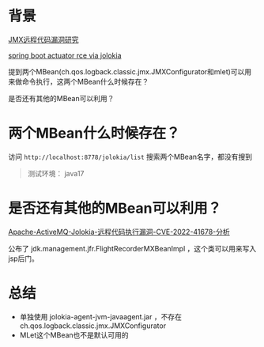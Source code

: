 # 背景
[JMX远程代码漏洞研究](https://www.freebuf.com/vuls/231132.html)

[spring boot actuator rce via jolokia](!https://xz.aliyun.com/t/4258)

提到两个MBean(ch.qos.logback.classic.jmx.JMXConfigurator和mlet)可以用来做命令执行，这两个MBean什么时候存在？

是否还有其他的MBean可以利用？

# 两个MBean什么时候存在？

访问 `http://localhost:8778/jolokia/list` 搜索两个MBean名字，都没有搜到

> 测试环境： java17

# 是否还有其他的MBean可以利用？
[Apache-ActiveMQ-Jolokia-远程代码执行漏洞-CVE-2022-41678-分析](https://l3yx.github.io/2023/11/29/Apache-ActiveMQ-Jolokia-%E8%BF%9C%E7%A8%8B%E4%BB%A3%E7%A0%81%E6%89%A7%E8%A1%8C%E6%BC%8F%E6%B4%9E-CVE-2022-41678-%E5%88%86%E6%9E%90/)

公布了 jdk.management.jfr.FlightRecorderMXBeanImpl ，这个类可以用来写入jsp后门。

# 总结
* 单独使用 jolokia-agent-jvm-javaagent.jar ，不存在 ch.qos.logback.classic.jmx.JMXConfigurator
* MLet这个MBean也不是默认可用的
